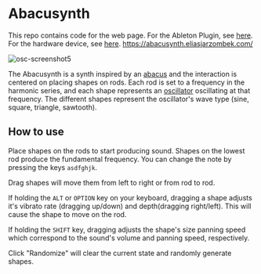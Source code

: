 # Abacusynth

This repo contains code for the web page. For the Ableton Plugin, see [here](https://eliasjarzombek.gumroad.com/l/abacusynth). For the hardware device, see [here](https://eliasjarzombek.com/abacusynth-hardware).
https://abacusynth.eliasjarzombek.com/

![osc-screenshot5](https://user-images.githubusercontent.com/9386882/109991490-5d98b080-7cd8-11eb-9fde-a393c7e45085.png)

The Abacusynth is a synth inspired by an [abacus](https://en.wikipedia.org/wiki/Abacus) and the interaction is centered on placing shapes on rods. Each rod is set to a frequency in the harmonic series, and each shape represents an [oscillator](https://www.innovativesynthesis.com/basic-synthesis-part-1-%E2%80%93-oscillators/) oscillating at that frequency. The different shapes represent the oscillator's wave type (sine, square, triangle, sawtooth).

## How to use

Place shapes on the rods to start producing sound. Shapes on the lowest rod produce the fundamental frequency. You can change the note by pressing the keys `asdfghjk`.

Drag shapes will move them from left to right or from rod to rod.

If holding the `ALT` or `OPTION` key on your keyboard, dragging a shape adjusts it's vibrato rate (dragging up/down) and depth(dragging right/left). This will cause the shape to move on the rod.

If holding the `SHIFT` key, dragging adjusts the shape's size panning speed which correspond to the sound's volume and panning speed, respectively.

Click "Randomize" will clear the current state and randomly generate shapes.
